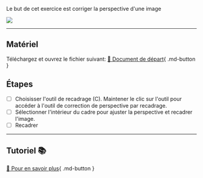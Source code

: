 <style>.md-footer{display:none;}</style>
Le but de cet exercice est corriger la perspective d'une image

![](../assets/image/07_recadrer_perspective.jpg)

***

## Matériel

Téléchargez et ouvrez le fichier suivant:
[📁 Document de départ](../assets/image/07_recadrer_perspective.jpg){ .md-button }   <br>

## Étapes

- [ ] Choisisser l'outil de recadrage (C). Maintener le clic sur l'outil pour accéder à l'outil de correction de perspective par recadrage.
- [ ] Sélectionner l'intérieur du cadre pour ajuster la perspective et recadrer l'image.
- [ ] Recadrer

***

## Tutoriel 📚

[📖 Pour en savoir plus](https://cmontmorency365-my.sharepoint.com/:v:/g/personal/flpilote_cmontmorency_qc_ca/Ed5u2tgMxG9GjtowaJFYfRMBw5tWVHH6PC09k3UYEGk2Vg?nav=eyJyZWZlcnJhbEluZm8iOnsicmVmZXJyYWxBcHAiOiJPbmVEcml2ZUZvckJ1c2luZXNzIiwicmVmZXJyYWxBcHBQbGF0Zm9ybSI6IldlYiIsInJlZmVycmFsTW9kZSI6InZpZXciLCJyZWZlcnJhbFZpZXciOiJNeUZpbGVzTGlua0NvcHkifX0&e=7fP28H){ .md-button }   <br>
